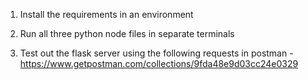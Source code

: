 1. Install the requirements in an environment

2. Run all three python node files in separate terminals

3. Test out the flask server using the following requests in postman - https://www.getpostman.com/collections/9fda48e9d03cc24e0329

